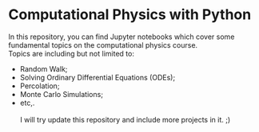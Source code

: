 # Computational Physics with Python
In this repository, you can find Jupyter notebooks which cover some fundamental topics on the computational physics course. <br>
Topics are including but not limited to: <br>
* Random Walk;
* Solving Ordinary Differential Equations (ODEs);
* Percolation;
* Monte Carlo Simulations;
* etc,.<br><br>
I will try update this repository and include more projects in it. ;)
